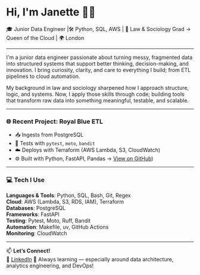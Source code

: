 # Hi, I'm Janette  👋🏿

🎓 Junior Data Engineer |🛠 Python, SQL, AWS | 🧠 Law & Sociology Grad → Queen of the Cloud | 🌍 London

---

I'm a junior data engineer passionate about turning messy, fragmented data into structured systems that support better thinking, decision-making, and innovation. I bring curiosity, clarity, and care to everything I build; from ETL pipelines to cloud automation.

My background in law and sociology sharpened how I approach structure, logic, and systems. Now, I apply those skills through code; building tools that transform raw data into something meaningful, testable, and scalable.

---
### 🌐 Recent Project: Royal Blue ETL
- 📥 Ingests from PostgreSQL
- 🧪 Tests with `pytest`, `moto`, `bandit`
- ☁️ Deploys with Terraform (AWS Lambda, S3, CloudWatch)
- ⚙️ Built with Python, FastAPI, Pandas
→ [View on GitHub](https://github.com/JanetteSamuels/royal-blue))
---

### 💻 Tech I Use

**Languages & Tools**: Python, SQL, Bash, Git, Regex  
**Cloud**: AWS (Lambda, S3, RDS, IAM), Terraform  
**Databases**: PostgreSQL  
**Frameworks**: FastAPI  
**Testing**: Pytest, Moto, Ruff, Bandit  
**Automation**: Makefile, uv, GitHub Actions  
**Monitoring**: CloudWatch

---

📫 **Let’s Connect!**  
💼 [LinkedIn](http://www.linkedin.com/in/janette-samuels)
🌱 Always learning — especially around data architecture, analytics engineering, and DevOps!

